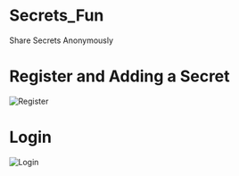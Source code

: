 # Secrets_Fun
Share Secrets Anonymously


# Register and Adding a Secret
![Register](https://user-images.githubusercontent.com/96918694/202898767-b5eb63d8-4ddf-44b3-8ca7-5f0047b8d48a.gif)

# Login
![Login](https://user-images.githubusercontent.com/96918694/202898934-6e702e2e-b7b8-494e-a45c-b23ffe9a0d98.gif)
